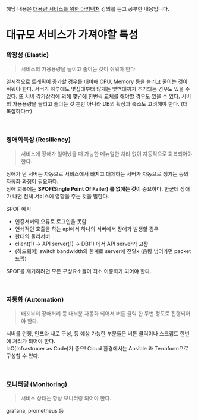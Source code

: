 해당 내용은 [대용량 서비스를 위한 아키텍처](https://fastcampus.app/courses/205143) 강의를 듣고 공부한 내용입니다.



# 대규모 서비스가 가져야할 특성

### 확장성 (Elastic)
> 서비스의 가용용량을 늘이고 줄이는 것이 쉬워야 한다.

일시적으로 트래픽이 증가할 경우를 대비해 CPU, Memory 등을 늘리고 줄이는 것이 쉬워야 한다. 서버가 하루에도 몇십대부터 많게는 몇백대까지 추가되는 경우도 있을 수 있다. 또 서버 감가상각에 의해 몇년에 한번씩 교체를 해야할 경우도 있을 수 있다. 
서버의 가용용량을 늘리고 줄이는 것 뿐만 아니라 DB의 확장과 축소도 고려해야 한다. (더 복잡하다ㅠ)

</br>

### 장애회복성 (Resiliency)  
> 서비스에 장애가 일어났을 때 가능한 메뉴얼한 처리 없이 자동적으로 회복되어야 한다.

장애가 난 서버는 자동으로 서비스에서 빠지고 대체하는 서버가 자동으로 생기는 등의 자동화 과정이 필요하다.    
장애 회복에는 **SPOF(Single Point Of Failer) 를 없애는 것**이 중요하다. 한군데 장애가 나면 전체 서비스에 영향을 주는 것을 말한다. 

SPOF 예시
* 인증서버의 오류로 로그인을 못함
* 연쇄적인 호출을 하는 api에서 하나의 서버에서 장애가 발생할 경우
* 한대의 물리서버
* client(1) -> API server(1) -> DB(1) 에서 API server가 고장
* (하드웨어) switch bandwidth의 한계로 server에 전달x (용량 넘어가면 packet 드랍)


SPOF를 제거하려면 모든 구성요소들이 최소 이중화가 되어야 한다. 


</br>

### 자동화 (Automation)  
> 배포부터 장애처리 등 대부분 자동화 되어서 버튼 클릭 한 두번 정도로 진행되어야 한다.

서버를 런칭, 인프라 새로 구성, 등 예상 가능한 부분들은 버튼 클릭이나 스크립트 한번에 처리가 되어야 한다.    
IaC(Infrastrucer as Code)가 중요!
Cloud 환경에서는 Ansible 과 Terraform으로 구성할 수 있다. 


</br>

### 모니터링 (Monitoring)  
> 서비스 상태는 항상 모니터링 되어야 한다. 

grafana, prometheus 등

</br>
